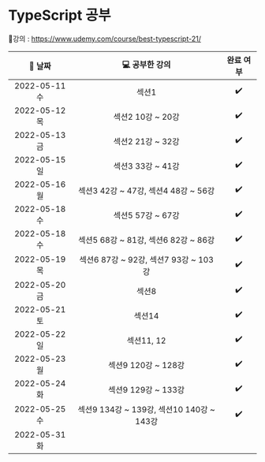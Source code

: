 # TypeScript 공부

:link:강의 : https://www.udemy.com/course/best-typescript-21/

| :calendar: 날짜 |          :computer: 공부한 강의           |     완료 여부      |
| :-------------: | :---------------------------------------: | :----------------: |
|  2022-05-11 수  |                   섹션1                   | :heavy_check_mark: |
|  2022-05-12 목  |             섹션2 10강 ~ 20강             | :heavy_check_mark: |
|  2022-05-13 금  |             섹션2 21강 ~ 32강             | :heavy_check_mark: |
|  2022-05-15 일  |             섹션3 33강 ~ 41강             | :heavy_check_mark: |
|  2022-05-16 월  |   섹션3 42강 ~ 47강, 섹션4 48강 ~ 56강    | :heavy_check_mark: |
|  2022-05-18 수  |             섹션5 57강 ~ 67강             | :heavy_check_mark: |
|  2022-05-18 수  |   섹션5 68강 ~ 81강, 섹션6 82강 ~ 86강    | :heavy_check_mark: |
|  2022-05-19 목  |   섹션6 87강 ~ 92강, 섹션7 93강 ~ 103강   | :heavy_check_mark: |
|  2022-05-20 금  |                   섹션8                   | :heavy_check_mark: |
|  2022-05-21 토  |                  섹션14                   | :heavy_check_mark: |
|  2022-05-22 일  |                섹션11, 12                 | :heavy_check_mark: |
|  2022-05-23 월  |            섹션9 120강 ~ 128강            | :heavy_check_mark: |
|  2022-05-24 화  |            섹션9 129강 ~ 133강            | :heavy_check_mark: |
|  2022-05-25 수  | 섹션9 134강 ~ 139강, 섹션10 140강 ~ 143강 | :heavy_check_mark: |
|  2022-05-31 화  |  |  |
